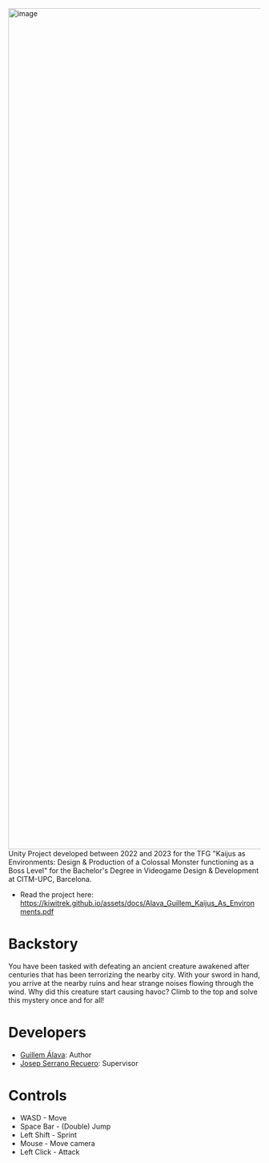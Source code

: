 <img width="1680" alt="image" src="https://github.com/KiwiTrek/Kaiju_Environment_TFG_Project/assets/59049734/e22be0a9-1a1b-431b-9327-a2a27ecc09b1">
Unity Project developed between 2022 and 2023 for the TFG "Kaijus as Environments: Design & Production of a Colossal Monster functioning as a Boss Level" for the Bachelor's Degree in Videogame Design & Development at CITM-UPC, Barcelona.

- Read the project here: https://kiwitrek.github.io/assets/docs/Alava_Guillem_Kaijus_As_Environments.pdf

# Backstory
You have been tasked with defeating an ancient creature awakened after centuries that has been terrorizing the nearby city. With your sword in hand, you arrive at the nearby ruins and hear strange noises flowing through the wind. Why did this creature start causing havoc? Climb to the top and solve this mystery once and for all!

# Developers
- [Guillem Álava](https://kiwitrek.github.io/index.html): Author
- [Josep Serrano Recuero](https://www.linkedin.com/in/josep-serrano-recuero/?originalSubdomain=es): Supervisor

# Controls
- WASD - Move
- Space Bar - (Double) Jump
- Left Shift - Sprint
- Mouse - Move camera
- Left Click - Attack
